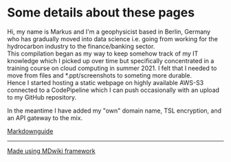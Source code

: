# Some details about these pages

Hi, my name is Markus and I'm a geophysicist based in Berlin, Germany who has gradually moved into data science
i.e. going from working for the hydrocarbon industry to the finance/banking sector.  
This compilation began as my way to keep somehow track of my IT knowledge which I picked up over time but specifically concentrated
in a training course on cloud computing in summer 2021. I felt that I needed to move from files and *.ppt/screenshots to
someting more durable.  
Hence I started hosting a static webpage on highly available AWS-S3 connected to a CodePipeline which I can push occasionally
with an upload to my GitHub repository.

In the meantime I have added my "own" domain name, TSL encryption, and an API gateway to the mix.

[Markdownguide](https://www.markdownguide.org/basic-syntax)

---

[Made using MDwiki framework](http://dynalon.github.io/mdwiki/#)
